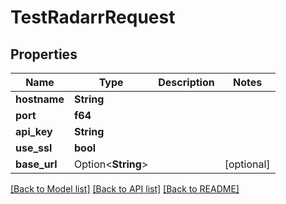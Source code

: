 # TestRadarrRequest

## Properties

Name | Type | Description | Notes
------------ | ------------- | ------------- | -------------
**hostname** | **String** |  | 
**port** | **f64** |  | 
**api_key** | **String** |  | 
**use_ssl** | **bool** |  | 
**base_url** | Option<**String**> |  | [optional]

[[Back to Model list]](../README.md#documentation-for-models) [[Back to API list]](../README.md#documentation-for-api-endpoints) [[Back to README]](../README.md)


